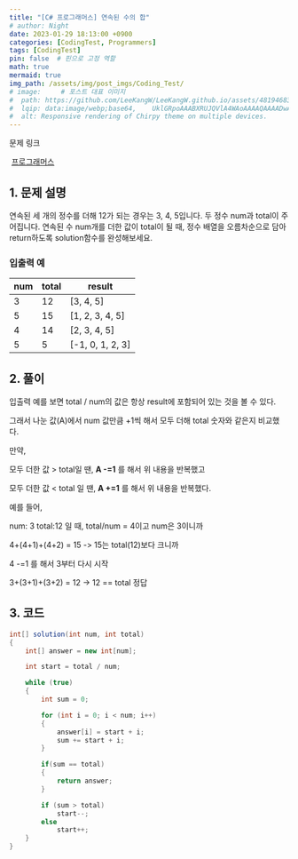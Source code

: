 ```yaml
---
title: "[C# 프로그래머스] 연속된 수의 합"
# author: Night
date: 2023-01-29 18:13:00 +0900
categories: [CodingTest, Programmers]
tags: [CodingTest]
pin: false  # 핀으로 고정 역할
math: true
mermaid: true
img_path: /assets/img/post_imgs/Coding_Test/
# image:     # 포스트 대표 이미지
#  path: https://github.com/LeeKangW/LeeKangW.github.io/assets/48194683/7e5b8251-2544-4eea-b702-ad59aa404e9e
#  lqip: data:image/webp;base64,    UklGRpoAAABXRUJQVlA4WAoAAAAQAAAADwAABwAAQUxQSDIAAAARL0AmbZurmr57yyIiqE8oiG0bejIYEQTgqiDA9vqnsUSI6H+oAERp2HZ65qP/VIAWAFZQOCBCAAAA8AEAnQEqEAAIAAVAfCWkAALp8sF8rgRgAP7o9FDvMCkMde9PK7euH5M1m6VWoDXf2FkP3BqV0ZYbO6NA/VFIAAAA
#  alt: Responsive rendering of Chirpy theme on multiple devices.
---
```


문제 링크

 [프로그래머스](https://school.programmers.co.kr/learn/courses/30/lessons/120923)

## 1\. 문제 설명

연속된 세 개의 정수를 더해 12가 되는 경우는 3, 4, 5입니다. 두 정수 num과 total이 주어집니다. 연속된 수 num개를 더한 값이 total이 될 때, 정수 배열을 오름차순으로 담아 return하도록 solution함수를 완성해보세요.

### 입출력 예

| num | total | result |
| --- | --- | --- |
| 3 | 12 | \[3, 4, 5\] |
| 5 | 15 | \[1, 2, 3, 4, 5\] |
| 4 | 14 | \[2, 3, 4, 5\] |
| 5 | 5 | \[-1, 0, 1, 2, 3\] |

## 2\. 풀이

입출력 예를 보면 total / num의 값은 항상 result에 포함되어 있는 것을 볼 수 있다.

그래서 나눈 값(A)에서 num 값만큼 +1씩 해서 모두 더해 total 숫자와 같은지 비교했다.

만약,

모두 더한 값 > total일 땐, **A -=1** 를 해서 위 내용을 반복했고

모두 더한 값 < total 일 땐, **A +=1** 를 해서 위 내용을 반복했다.

예를 들어,

num: 3 total:12 일 때, total/num = 4이고 num은 3이니까

4+(4+1)+(4+2) = 15 -> 15는 total(12)보다 크니까

4 -=1 를 해서 3부터 다시 시작

3+(3+1)+(3+2) = 12 -> 12 == total 정답

## 3\. 코드

```cs
int[] solution(int num, int total)
{
    int[] answer = new int[num];

    int start = total / num;

    while (true)
    {
        int sum = 0;

        for (int i = 0; i < num; i++)
        {
            answer[i] = start + i;
            sum += start + i;
        }

        if(sum == total)
        {
            return answer;
        }

        if (sum > total)
            start--;
        else
            start++;
    }
}
```